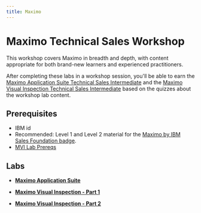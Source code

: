 ```yaml
---
title: Maximo
---
```


# Maximo Technical Sales Workshop

This workshop covers Maximo in breadth and depth, with content appropriate for both brand-new learners and experienced practitioners.

After completing these labs in a workshop session, you'll be able to earn the [Maximo Application Suite Technical Sales Intermediate](https://www.credly.com/org/ibm/badge/maximo-application-suite-technical-sales-intermediate) and the [Maximo Visual Inspection Technical Sales Intermediate](https://www.credly.com/org/ibm/badge/maximo-visual-inspection-technical-sales-intermediate) based on the quizzes about the workshop lab content.

## Prerequisites

- IBM id
- Recommended: Level 1 and Level 2 material for the [Maximo by IBM Sales Foundation badge](https://www.credly.com/org/ibm/badge/maximo-application-suite-sales-foundation).
- [MVI Lab Prereqs](MVI-PREREQ.md)

## Labs

- **[Maximo Application Suite](APPLICATION-SUITE.md)**

- **[Maximo Visual Inspection - Part 1](VISUAL-INSPECTION.md)**

- **[Maximo Visual Inspection - Part 2](VISUAL-INSPECTION2.md)**
